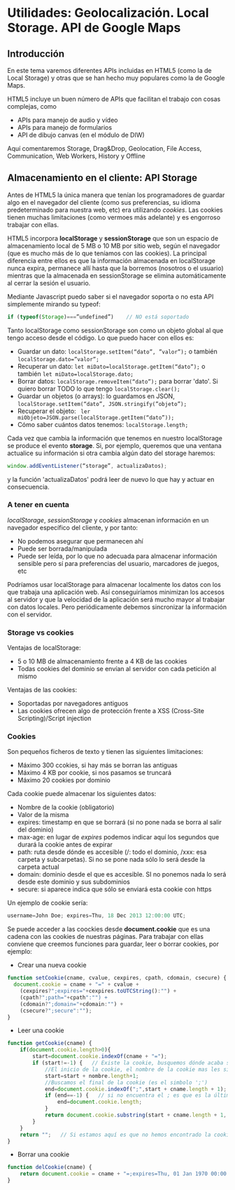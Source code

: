 # Utilidades: Geolocalización. Local Storage. API de Google Maps

## Introducción
En este tema varemos diferentes APIs incluidas en HTML5 (como la de Local Storage) y otras que se han hecho muy populares como la de Google Maps.

HTML5 incluye un buen número de APIs que facilitan el trabajo con cosas complejas, como
* APIs para manejo de audio y vídeo
* APIs para manejo de formularios
* API de dibujo canvas (en el módulo de DIW)

Aquí comentaremos Storage, Drag&Drop, Geolocation, File Access, Communication, Web Workers, History y Offline

## Almacenamiento en el cliente: API Storage
Antes de HTML5 la única manera que tenían los programadores de guardar algo en el navegador del cliente (como sus preferencias, su idioma predeterminado para nuestra web, etc) era utilizando _cookies_. Las cookies tienen muchas limitaciones (como vermoes más adelante) y es engorroso trabajar con ellas. 

HTML5 incorpora **localStorage** y **sessionStorage** que son un espacio de almacenamiento local de 5 MB o 10 MB por sitio web, según el navegador (que es mucho más de lo que teníamos con las cookies). La principal diferencia entre ellos es que la información almacenada en localStorage nunca expira, permanece allí hasta que la borremos (nosotros o el usuario) mientras que la almacenada en sessionStorage se elimina automáticamente al cerrar la sesión el usuario.

Mediante Javascript puedo saber si el navegador soporta o no esta API simplemente mirando su typeof:

```javascript
if (typeof(Storage)===”undefined”)    // NO está soportado
```

Tanto localStorage como sessionStorage son como un objeto global al que tengo acceso desde el código. Lo que puedo hacer con ellos es:
* Guardar un dato: `localStorage.setItem(“dato”, ”valor”);` o también `localStorage.dato=”valor”;`
* Recuperar un dato: `let miDato=localStorage.getItem(“dato”);` o también `let miDato=localStorage.dato;`
* Borrar datos: `localStorage.removeItem(“dato”);` para borrar 'dato'. Si quiero borrar TODO lo que tengo `localStorage.clear();`
* Guardar un objetos (o arrays): lo guardamos en JSON, `localStorage.setItem(“dato”, JSON.stringify(”objeto”);`
* Recuperar el objeto: ` ler miObjeto=JSON.parse(localStorage.getItem(“dato”));`
* Cómo saber cuántos datos tenemos: `localStorage.length;`

Cada vez que cambia la información que tenemos en nuestro localStorage se produce el evento **storage**. Si, por ejemplo, queremos que una ventana actualice su información si otra cambia algún dato del storage haremos:

```javascript
window.addEventListener(“storage”, actualizaDatos);
```

y la función 'actualizaDatos' podrá leer de nuevo lo que hay y actuar en consecuencia.

### A tener en cuenta
_localStorage_, _sessionStorage_ y _cookies_ almacenan información en un navegador específico del cliente, y por tanto:
* No podemos asegurar que permanecen ahí
* Puede ser borrada/manipulada
* Puede ser leída, por lo que no adecuada para almacenar información sensible pero sí para preferencias del usuario, marcadores de juegos, etc

Podríamos usar localStorage para almacenar localmente los datos con los que trabaja una aplicación web. Así conseguiríamos minimizan los accesos al servidor y que la velocidad de la aplicación será mucho mayor al trabajar con datos locales. Pero periódicamente debemos sincronizar la información con el servidor.

### Storage vs cookies
Ventajas de localStorage:
* 5 o 10 MB de almacenamiento frente a 4 KB de las cookies
* Todas cookies del dominio se envían al servidor con cada petición al mismo

Ventajas de las cookies:
* Soportadas por navegadores antiguos
* Las cookies ofrecen algo de protección frente a XSS (Cross-Site Scripting)/Script injection

### Cookies
Son pequeños ficheros de texto y tienen las siguientes limitaciones:
* Máximo 300 ccokies, si hay más se borran las antiguas
* Máximo 4 KB por cookie, si nos pasamos se truncará
* Máximo 20 cookies por dominio

Cada cookie puede almacenar los siguientes datos:
* Nombre de la cookie (obligatorio)
* Valor de la misma
* expires: timestamp en que se borrará (si no pone nada se borra al salir del dominio)
* max-age: en lugar de _expires_ podemos indicar aquí los segundos que durará la cookie antes de expirar
* path: ruta desde dónde es accesible (/: todo el dominio, /xxx: esa carpeta y subcarpetas). Si no se pone nada sólo lo será desde la carpeta actual
* domain: dominio desde el que es accesible. SI no ponemos nada lo será desde este dominio y sus subdominios
* secure: si aparece indica que sólo se enviará esta cookie con https

Un ejemplo de cookie sería:

```javascript
username=John Doe; expires=Thu, 18 Dec 2013 12:00:00 UTC;
```

Se puede acceder a las coockies desde **document.cookie** que es una cadena con las cookies de nuestras páginas. Para trabajar con ellas conviene que creemos funciones para guardar, leer o borrar cookies, por ejemplo:
* Crear una nueva cookie

```javascript
function setCookie(cname, cvalue, cexpires, cpath, cdomain, csecure) {
  document.cookie = cname + "=" + cvalue + 
    (cexpires?";expires="+cexpires.toUTCString():"") + 
    (cpath?";path="+cpath":"") + 
    (cdomain?";domain="+cdomain:"") + 
    (csecure?";secure":"");  
}
```

* Leer una cookie

```javascript
function getCookie(cname) {
    if(document.cookie.length>0){
        start=document.cookie.indexOf(cname + "=");
        if (start!=-1) {   // Existe la cookie, busquemos dónde acaba su valor
            //El inicio de la cookie, el nombre de la cookie mas les simbolo '='
            start=start + nombre.length+1;
            //Buscamos el final de la cookie (es el simbolo ';')
            end=document.cookie.indexOf(";",start + cname.length + 1);
            if (end==-1) {   // si no encuentra el ; es que es la última cookie
                end=document.cookie.length;
            }
            return document.cookie.substring(start + cname.length + 1, end));
        }
    }
    return "";   // Si estamos aquí es que no hemos encontrado la cookie
}
```

* Borrar una cookie

```javascript
function delCookie(cname) {
    return document.cookie = cname + "=;expires=Thu, 01 Jan 1970 00:00:01 GMT;";
}
```


